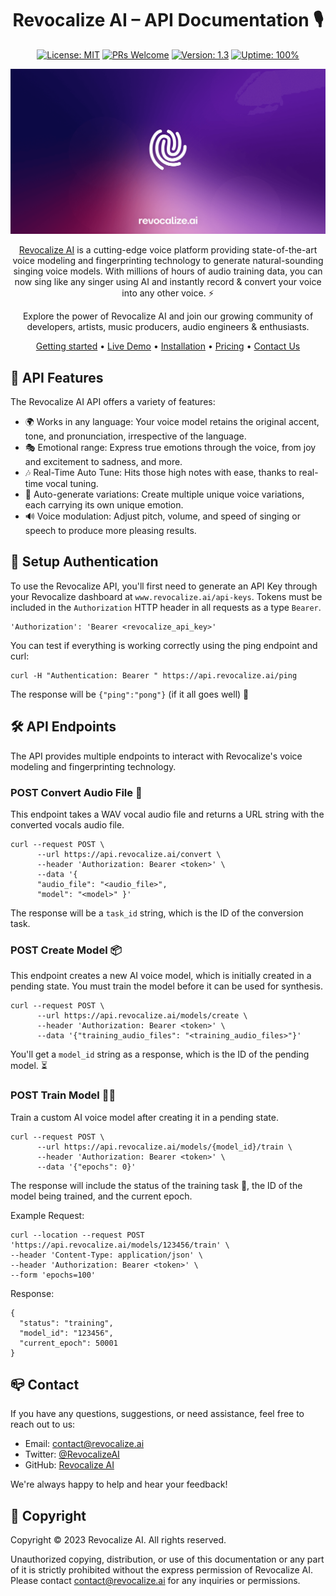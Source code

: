 <!-- markdownlint-configure-file {
  "MD013": {
    "code_blocks": false,
    "tables": false
  },
  "MD033": false,
  "MD041": false
} -->

<div align="center">

# Revocalize AI – API Documentation 🎙️

[![License: MIT](https://img.shields.io/badge/License-MIT-yellow.svg)](https://opensource.org/licenses/MIT)
<a href='http://makeapullrequest.com'><img alt='PRs Welcome' src='https://img.shields.io/badge/PRs-welcome-brightgreen.svg?style=shields'/></a>
[![Version: 1.3](https://img.shields.io/badge/Version-1.3-blue)](https://www.revocalize.ai)
[![Uptime: 100%](https://img.shields.io/badge/Uptime-100%25-brightgreen)](https://www.revocalize.ai)

[![Revocalize AI Voice Models](/images/revocalize-ai-voice-models.png)](https://www.revocalize.ai)

[Revocalize AI](https://www.revocalize.ai) is a cutting-edge voice platform providing state-of-the-art voice modeling and fingerprinting technology to generate natural-sounding singing voice models. With millions of hours of audio training data, you can now sing like any singer using AI and instantly record & convert your voice into any other voice. ⚡️ 

Explore the power of Revocalize AI and join our growing community of developers, artists, music producers, audio engineers & enthusiasts.

[Getting started](https://docs.revocalize.ai) •
[Live Demo](https://www.revocalize.ai) •
[Installation](https://docs.revocalize.ai/authentication) •
[Pricing](https://www.revocalize.ai/pricing) •
[Contact Us](contact@revocalize.ai)

</div>

## 🚀 API Features

The Revocalize AI API offers a variety of features:

- 🌍 Works in any language: Your voice model retains the original accent, tone, and pronunciation, irrespective of the language.
- 🎭 Emotional range: Express true emotions through the voice, from joy and excitement to sadness, and more.
- 🎶 Real-Time Auto Tune: Hits those high notes with ease, thanks to real-time vocal tuning.
- 🔄 Auto-generate variations: Create multiple unique voice variations, each carrying its own unique emotion.
- 🔊 Voice modulation: Adjust pitch, volume, and speed of singing or speech to produce more pleasing results.

## 🔑 Setup Authentication

To use the Revocalize API, you'll first need to generate an API Key through your Revocalize dashboard at `www.revocalize.ai/api-keys`. Tokens must be included in the `Authorization` HTTP header in all requests as a type `Bearer`.

```shell
'Authorization': 'Bearer <revocalize_api_key>'
```

You can test if everything is working correctly using the ping endpoint and curl:

```shell
curl -H "Authentication: Bearer " https://api.revocalize.ai/ping
```

The response will be `{"ping":"pong"}` (if it all goes well) 🏓


## 🛠️ API Endpoints

The API provides multiple endpoints to interact with Revocalize's voice modeling and fingerprinting technology.

### POST Convert Audio File 🔄

This endpoint takes a WAV vocal audio file and returns a URL string with the converted vocals audio file.
```shell
curl --request POST \
      --url https://api.revocalize.ai/convert \
      --header 'Authorization: Bearer <token>' \
      --data '{
      "audio_file": "<audio_file>",
      "model": "<model>" }'
```

The response will be a `task_id` string, which is the ID of the conversion task.

### POST Create Model 📦

This endpoint creates a new AI voice model, which is initially created in a pending state. You must train the model before it can be used for synthesis.

```shell
curl --request POST \
      --url https://api.revocalize.ai/models/create \
      --header 'Authorization: Bearer <token>' \
      --data '{"training_audio_files": "<training_audio_files>"}'
```

You'll get a `model_id` string as a response, which is the ID of the pending model. ⏳


### POST Train Model 🏋️‍♀️


Train a custom AI voice model after creating it in a pending state.


```shell
curl --request POST \
      --url https://api.revocalize.ai/models/{model_id}/train \
      --header 'Authorization: Bearer <token>' \
      --data '{"epochs": 0}'
```

The response will include the status of the training task 🚦, the ID of the model being trained, and the current epoch.

Example Request:

    curl --location --request POST 'https://api.revocalize.ai/models/123456/train' \
    --header 'Content-Type: application/json' \
    --header 'Authorization: Bearer <token>' \
    --form 'epochs=100'

Response:

    {
      "status": "training",
      "model_id": "123456",
      "current_epoch": 50001
    }

## 📪 Contact

If you have any questions, suggestions, or need assistance, feel free to reach out to us:

- Email: [contact@revocalize.ai](mailto:contact@revocalize.ai)
- Twitter: [@RevocalizeAI](https://twitter.com/Revocalize)
- GitHub: [Revocalize AI](https://github.com/Revocalize)

We're always happy to help and hear your feedback!


## 📄 Copyright

Copyright © 2023 Revocalize AI. All rights reserved.

Unauthorized copying, distribution, or use of this documentation or any part of it is strictly prohibited without the express permission of Revocalize AI. Please contact [contact@revocalize.ai](mailto:contact@revocalize.ai) for any inquiries or permissions.

